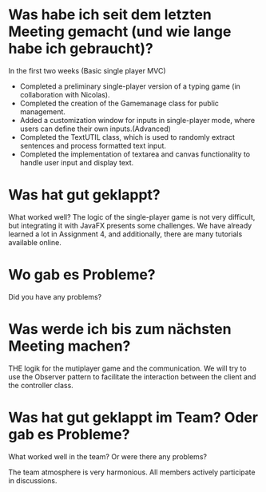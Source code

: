 # Was habe ich seit dem letzten Meeting gemacht (und wie lange habe ich gebraucht)?

In the first two weeks (Basic single player MVC)

- Completed a preliminary single-player version of a typing game (in collaboration with Nicolas).
- Completed the creation of the Gamemanage class for public management.
- Added a customization window for inputs in single-player mode, where users can define their own inputs.(Advanced)
- Completed the TextUTIL class, which is used to randomly extract sentences and process formatted text input.
- Completed the implementation of textarea and canvas functionality to handle user input and display text.


# Was hat gut geklappt?
  What worked well?
  The logic of the single-player game is not very difficult, but integrating it with JavaFX presents some challenges. We have already learned a lot in Assignment 4, and additionally, there are many tutorials available online.

# Wo gab es Probleme?
  Did you have any problems?

# Was werde ich bis zum nächsten Meeting machen?
THE logik for the mutiplayer game and the communication.
We will try to use the Observer pattern to facilitate the interaction between the client and the controller class.

# Was hat gut geklappt im Team? Oder gab es Probleme?
  What worked well in the team? Or were there any problems?

The team atmosphere is very harmonious. All members actively participate in discussions.
 